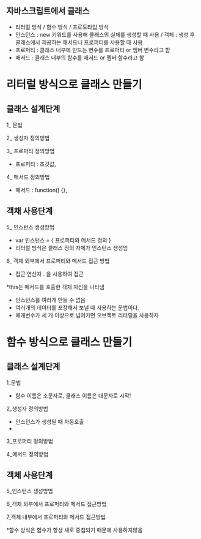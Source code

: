 


## 자바스크립트에서 클래스
- 리터럴 방식 / 함수 방식 / 프로토타입 방식
- 인스턴스 : new 키워드를 사용해 클래스의 실체를 생성할 때 사용 / 객체 : 생성 후 클래스에서 제공하는 매서드나 프로퍼티를 사용할 때 사용
- 프로퍼티 : 클래스 내부에 만드는 변수를 프로퍼티 or 멤버 변수라고 함
- 매서드 : 클래스 내부의 함수를 매서드 or 멤버 함수라고 함


# 리터럴 방식으로 클래스 만들기

## 클래스 설계단계

1_ 문법

2_ 생성자 정의방법

3_ 프로퍼티 정의방법
- 프로퍼티 : 초깃값,

4_ 매서드 정의방법
- 매서드 : function() {},

## 객채 사용단계

5_ 인스턴스 생성방법
- var 인스턴스 = { 프로퍼티와 메서드 정의 } 
- 리터럴 방식은 클래스 정의 자체가 인스턴스 생성임

6_ 객체 외부에서 프로퍼티와 메서드 접근 방법
- 접근 연산자 . 을 사용하여 접근

*this는 메서드를 호출한 객체 자신을 나타냄

- 인스턴스를 여러개 만들 수 없음
- 여러개의 데이터를 포장해서 보낼 때 사용하는 문법이다.
- 매개변수가 세 개 이상으로 넘어가면 오브젝트 리터럴을 사용하자

# 함수 방식으로 클래스 만들기

## 클래스 설계단계

1_문법
- 함수 이름은 소문자로, 클래스 이름은 대문자로 시작!

2_생성자 정의방법
- 인스턴스가 생성될 때 자동호출
- 
3_프로퍼티 정의방법

4_메서드 정의방법

## 객체 사용단계

5_인스턴스 생성방법

6_객체 외부에서 프로퍼티와 메서드 접근방법

7_객체 내부에서 프로퍼티와 메서드 접근방법

*함수 방식은 함수가 항상 새로 중첩되기 때문에 사용하지않음






